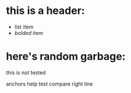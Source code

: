 # this is a header:

 * list item
 * *bolded* item

# here's random garbage:

this is not tested

anchors help test compare right line
